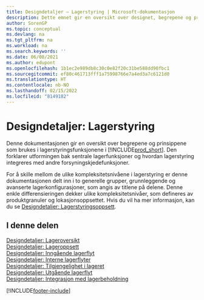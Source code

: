 ```yaml
---
title: Designdetaljer – Lagerstyring | Microsoft-dokumentasjon
description: Dette emnet gir en oversikt over designet, begrepene og prinsippene bak funksjonene for lagerstyring i Business Central.
author: SorenGP
ms.topic: conceptual
ms.devlang: na
ms.tgt_pltfrm: na
ms.workload: na
ms.search.keywords: ''
ms.date: 06/08/2021
ms.author: edupont
ms.openlocfilehash: 1b1ec2e989db8c30c0e82f20c31be588dd90fbc1
ms.sourcegitcommit: ef80c461713fff1a75998766e7a4ed3a7c6121d0
ms.translationtype: HT
ms.contentlocale: nb-NO
ms.lasthandoff: 02/15/2022
ms.locfileid: "8149182"
---
```

# <a name="design-details-warehouse-management"></a>Designdetaljer: Lagerstyring
Denne dokumentasjonen gir en oversikt over begrepene og prinsippene som brukes i lagerstyringsfunksjonene i [!INCLUDE[prod_short](includes/prod_short.md)]. Den forklarer utformingen bak sentrale lagerfunksjoner og hvordan lagerstyring integreres med andre forsyningskjedefunksjoner.  

For å skille mellom de ulike kompleksitetsnivåene i lagerstyring er denne dokumentasjonen delt inn i to generelle grupper, grunnleggende og avanserte lagerkonfigurasjoner, som angis av titlene på delene. Denne enkle differensieringen dekker ulike kompleksitetsnivåer, som defineres av produktgranuler og lokasjonsoppsettet. Hvis du vil ha mer informasjon, kan du se [Designdetaljer: Lagerstyringsoppsett](design-details-warehouse-setup.md).  

## <a name="in-this-section"></a>I denne delen  
[Designdetaljer: Lageroversikt](design-details-warehouse-overview.md)  
[Designdetaljer: Lageroppsett](design-details-warehouse-setup.md)  
[Designdetaljer: Inngående lagerflyt](design-details-inbound-warehouse-flow.md)  
[Designdetaljer: Interne lagerflyter](design-details-internal-warehouse-flows.md)  
[Designdetaljer: Tilgjengelighet i lageret](design-details-availability-in-the-warehouse.md)  
[Designdetaljer: Utgående lagerflyt](design-details-outbound-warehouse-flow.md)  
[Designdetaljer: Integrasjon med lagerbeholdning](design-details-integration-with-inventory.md)


[!INCLUDE[footer-include](includes/footer-banner.md)]